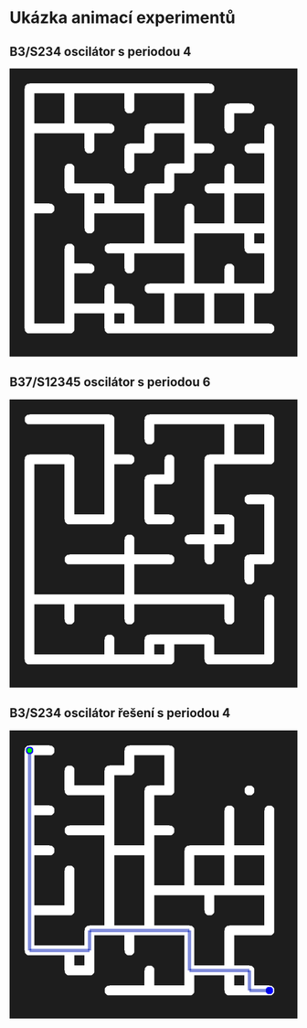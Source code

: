 # Ukázka animací experimentů
## B3/S234 oscilátor s periodou 4
![B3/S234 oscilátor s periodou 4](https://github.com/SpeekeR99/BP_2022_2023_Zappe/blob/master/doc/gifs/ca_B3S234.gif)
## B37/S12345 oscilátor s periodou 6
![B37/S12345 oscilátor s periodou 6](https://github.com/SpeekeR99/BP_2022_2023_Zappe/blob/master/doc/gifs/mice.gif)
## B3/S234 oscilátor řešení s periodou 4
![B3/S234 oscilátor řešení s periodou 4](https://github.com/SpeekeR99/BP_2022_2023_Zappe/blob/master/doc/gifs/solution_blinker.gif)
